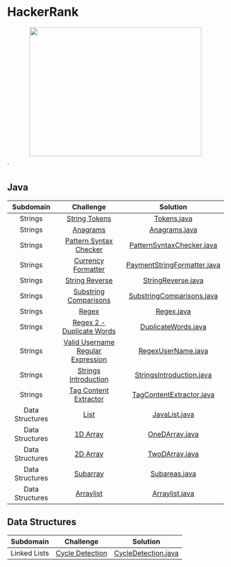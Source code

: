 # HackerRank

<a href="https://www.hackerrank.com/kawtharmujahed?hr_r=1">
<p align="center">
<img src="https://user-images.githubusercontent.com/29129003/96599001-206aed80-12f8-11eb-9cbf-9ab1eca1f8f5.png" width="400" height="300" url="https://www.hackerrank.com/kawtharmujahed?hr_r=1">
</p>
</a>`


## Java

| Subdomain       | Challenge        |  Solution |
| :-------------: |:--------------:   | :-------:|
| Strings         |[String Tokens](https://www.hackerrank.com/challenges/java-string-tokens/problem?h_r=internal-search)|[Tokens.java](https://github.com/kaltamimi/HackerRank/blob/master/src/Java/Strings/Tokens.java)|
| Strings         |[Anagrams](https://www.hackerrank.com/challenges/java-anagrams/problem?h_r=internal-search)|[Anagrams.java](https://github.com/kaltamimi/HackerRank/blob/master/src/Java/Strings/Anagrams.java)|
| Strings         |[Pattern Syntax Checker](https://www.hackerrank.com/challenges/pattern-syntax-checker/problem?h_r=internal-search)|[PatternSyntaxChecker.java](https://github.com/kaltamimi/HackerRank/blob/master/src/Java/Strings/PatternSyntaxChecker.java)|
| Strings         |[Currency Formatter](https://www.hackerrank.com/challenges/java-currency-formatter/problem?h_r=internal-search)|[PaymentStringFormatter.java](https://github.com/kaltamimi/HackerRank/blob/master/src/Java/Strings/PaymentStringFormatter.java)|
| Strings         |[String Reverse](https://www.hackerrank.com/challenges/java-string-reverse/problem?h_r=internal-search)|[StringReverse.java](https://github.com/kaltamimi/HackerRank/blob/master/src/Java/Strings/StringReverse.java)|
| Strings         |[Substring Comparisons](https://www.hackerrank.com/challenges/java-string-compare/problem?h_r=internal-search)|[SubstringComparisons.java](https://github.com/kaltamimi/HackerRank/blob/master/src/Java/Strings/SubstringComparisons.java)|
| Strings         |[Regex](https://www.hackerrank.com/challenges/java-regex/problem)|[Regex.java](https://github.com/kaltamimi/HackerRank/blob/master/src/Java/Strings/Regex.java)|
| Strings         |[Regex 2 - Duplicate Words](https://www.hackerrank.com/challenges/duplicate-word/problem)|[DuplicateWords.java](https://github.com/kaltamimi/HackerRank/blob/master/src/Java/Strings/DuplicateWords.java)|
| Strings         |[Valid Username Regular Expression](https://www.hackerrank.com/challenges/valid-username-checker/problem)|[RegexUserName.java](https://github.com/kaltamimi/HackerRank/blob/master/src/Java/Strings/RegexUserName.java)|
| Strings         |[Strings Introduction](https://www.hackerrank.com/challenges/java-strings-introduction/problem)|[StringsIntroduction.java](https://github.com/kaltamimi/HackerRank/blob/master/src/Java/Strings/StringsIntroduction.java)|
| Strings         |[Tag Content Extractor](https://www.hackerrank.com/challenges/tag-content-extractor/problem)|[TagContentExtractor.java](https://github.com/kaltamimi/HackerRank/blob/master/src/Java/Strings/TagContentExtractor.java)|
| Data Structures |[List](https://www.hackerrank.com/challenges/java-list/problem)|[JavaList.java](https://github.com/kaltamimi/HackerRank/blob/master/src/Java/DataStructures/JavaList.java)|
| Data Structures |[1D Array](https://www.hackerrank.com/challenges/java-1d-array-introduction/problem)|[OneDArray.java](https://github.com/kaltamimi/HackerRank/blob/master/src/Java/DataStructures/OneDArray.java)|
| Data Structures |[2D Array](https://www.hackerrank.com/challenges/java-2d-array/problem)|[TwoDArray.java](https://github.com/kaltamimi/HackerRank/blob/master/src/Java/DataStructures/TwoDArray.java)|
| Data Structures |[Subarray](https://www.hackerrank.com/challenges/java-negative-subarray/problem)|[Subareas.java](https://github.com/kaltamimi/HackerRank/blob/master/src/Java/DataStructures/Subareas.java)|
| Data Structures |[Arraylist](https://www.hackerrank.com/challenges/java-arraylist/problem)|[Arraylist.java](https://github.com/kaltamimi/HackerRank/blob/master/src/Java/DataStructures/Arraylist.java)|


## Data Structures

| Subdomain       | Challenge        |  Solution |
| :-------------: |:--------------:   | :-------:|
| Linked Lists |[Cycle Detection](https://www.hackerrank.com/challenges/detect-whether-a-linked-list-contains-a-cycle/problem)|[CycleDetection.java](https://github.com/kaltamimi/HackerRank/blob/master/src/DataStructures/LinkedLists/CycleDetection.java)|
